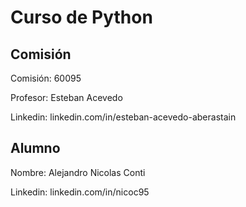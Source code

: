 # Curso de Python

## Comisión
Comisión: 60095

Profesor: Esteban Acevedo

Linkedin: linkedin.com/in/esteban-acevedo-aberastain

## Alumno

Nombre: Alejandro Nicolas Conti

Linkedin: linkedin.com/in/nicoc95